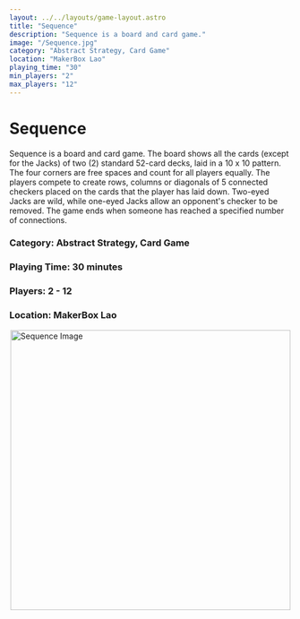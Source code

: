 ```yaml
---
layout: ../../layouts/game-layout.astro
title: "Sequence"
description: "Sequence is a board and card game."
image: "/Sequence.jpg"
category: "Abstract Strategy, Card Game"
location: "MakerBox Lao"
playing_time: "30"
min_players: "2"
max_players: "12"
---
```

# Sequence

Sequence is a board and card game. The board shows all the cards (except for the Jacks) of two (2) standard 52-card decks, laid in a 10 x 10 pattern. The four corners are free spaces and count for all players equally.  The players compete to create rows, columns or diagonals of 5 connected checkers placed on the cards that the player has laid down. Two-eyed Jacks are wild, while one-eyed Jacks allow an opponent's checker to be removed. The game ends when someone has reached a specified number of connections.  

### Category: Abstract Strategy, Card Game

### Playing Time: 30 minutes

### Players: 2 - 12

### Location: MakerBox Lao

<img src="/Sequence.jpg" alt="Sequence Image" width="500" style="display: block; margin: 0 auto">

    